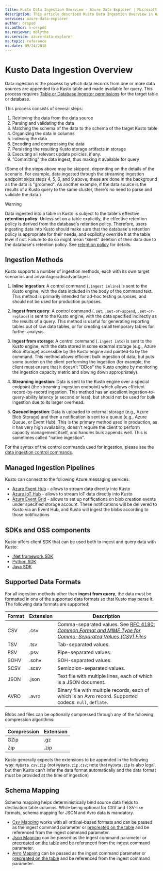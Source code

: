 ```yaml
---
title: Kusto Data Ingestion Overview - Azure Data Explorer | Microsoft Docs
description: This article describes Kusto Data Ingestion Overview in Azure Data Explorer.
services: azure-data-explorer
author: orspod
ms.author: v-orspod
ms.reviewer: mblythe
ms.service: azure-data-explorer
ms.topic: reference
ms.date: 09/24/2018
---
```

# Kusto Data Ingestion Overview

Data ingestion is the process by which data records from one or more data sources
are appended to a Kusto table and made available for query. This process requires
[Table or Database Ingestor permissions](../management/access-control/role-based-authorization.md) for the target
table or database.

This process consists of several steps:

1. Retrieving the data from the data source
2. Parsing and validating the data
3. Matching the schema of the data to the schema of the target Kusto table
4. Organizing the data in columns
5. Indexing the data
6. Encoding and compressing the data
7. Persisting the resulting Kusto storage artifacts in storage
8. Executing all relevant update policies, if any.
9. "Committing" the data ingest, thus making it available for query

(Some of the steps above may be skipped, depending on the details of the scenario.
For example, data ingested through the streaming ingestion endpoint skips steps
4, 5, 6, and 9 above; these are done in the background as the data is "groomed".
As another example, if the data source is the results of a Kusto query to the same
cluster, there's no need to parse and validate the data.)

> [!WARNING]
> Data ingested into a table in Kusto is subject to the table's effective **retention policy**.
> Unless set on a table explicitly, the effective retention policy is derived from
> the database's retention policy. Therefore, users ingesting data into Kusto should make sure
> that the database's retention policy is appropriate for their needs, and explicitly
> override it at the table level if not. Failure to do so might mean "silent" deletion of
> their data due to the database's retention policy. See [retention policy](https://kusto.azurewebsites.net/docs/concepts/retentionpolicy.html)
> for details.

## Ingestion Methods

Kusto supports a number of ingestion methods, each with its own target scenarios
and advantages/disadvantages:

1. **Inline ingestion**: A control command (`.ingest inline`) is sent to the Kusto engine, with the data included
   in the body of the command text. This method is primarily intended for ad-hoc testing
   purposes, and should not be used for production purposes.

2. **Ingest from query**: A control command (`.set`, `.set-or-append`, `.set-or-replace`)
   is sent to the Kusto engine, with the data specified indirectly as the results of a query.
   This method is useful for generating reporting tables out of raw data tables,
   or for creating small temporary tables for further analysis.

3. **Ingest from storage**: A control command (`.ingest into`) is sent to the
   Kusto engine, with the data stored in some external storage (e.g., Azure
   Blob Storage) accessible by the Kusto engine and pointed-to by the command.
   This method allows efficient bulk ingestion of data, but puts some burden on
   the client performing the ingestion (for example, the client must ensure that
   it doesn't "DDos" the Kusto engine by monitoring the ingestion capacity metric
   and slowing down appropriately).

4. **Streaming ingestion**: Data is sent to the Kusto engine over a special endpoint
   (the streaming ingestion endpoint) which allows efficient record-by-record
   ingestion. This method has an excellent ingestion-to-query-ability latency (a second or less),
   but should not be used for bulk ingestion due to its larger overhead.

5. **Queued ingestion**: Data is uploaded to external storage (e.g., Azure Blob
   Storage) and then a notification is sent to a queue (e.g., Azure Queue, or Event Hub).
   This is the primary method used in production, as it has very high availability,
   doesn't require the client to perform capacity management itself, and handles bulk
   appends well. This is sometimes called "native ingestion".



For the syntax of the control commands used for ingestion, please see the [data ingestion control commands](../management/data-ingest.md).



## Managed Ingestion Pipelines

Kusto can connect to the following Azure messaging services:

* [Azure Event Hub](./data-ingestion-eventhub.md) - allows to stream data directly into Kusto
* [Azure IoT Hub](./data-ingestion-eventhub.md) - allows to stream IoT data directly into Kusto
* [Azure Event Grid](./data-ingestion-eventgrid.md) - allows to set up notifications on blob creation events under specified storage account.
    These notifications will be delivered to Kusto via an Event Hub, and Kusto will ingest the blobs according to those notifications

## SDKs and OSS components

Kusto offers client SDK that can be used both to ingest and query data with Kusto:

* [.Net framework SDK](../api/netfx/about-the-sdk.md)
* [Python SDK](../api/python/kusto-python-client-library.md)
* [Java SDK](../api/java/kusto-java-client-library.md)

## Supported Data Formats

For all ingestion methods other than **ingest from query**, the data must be
formatted in one of the supported data formats so that Kusto may parse it.
The following data formats are supported:

|Format|Extension|Description|
|------|---------|-----------|
|CSV   |.csv     |Comma-separated values. See [RFC 4180: _Common Format and MIME Type for Comma-Separated Values (CSV) Files_](https://www.ietf.org/rfc/rfc4180.txt)|
|TSV   |.tsv     |Tab-separated values.|
|PSV   |.psv     |Pipe-separated values.|
|SOHV  |.sohv    |SOH-separated values.|
|SCSV  |.scsv    |Semicolon-separated values.|
|JSON  |.json    |Text file with multiple lines, each of which is a JSON document.|
|AVRO  |.avro    |Binary file with multiple records, each of which is an Avro record. Supported codecs: `null`, `deflate`. |

Blobs and files can be optionally compressed through any of the following compression algorithms:

|Compression|Extension|
|-----------|---------|
|GZip       |.gz      |
|Zip        |.zip     |

Kusto generally expects the extensions to be appended in the following way: `MyData.csv.zip` (not `MyData.zip.csv`; note that `MyData.zip` is also legal, but then Kusto can't infer the data format automatically and the data format must be provided at the time of ingestion)

## Schema Mapping

Schema mapping helps deterministically bind source data fields to destination table columns.
While being optional for CSV and TSV-like formats, schema mapping for JSON and Avro data is mandatory.

* [Csv Mapping](https://kusto.azurewebsites.net/docs/controlCommands/dataingestion.html#csv-mapping) works with all ordinal-based formats and can be passed as the ingest command parameter or [precreated on the table](https://kusto.azurewebsites.net/docs/controlCommands/tables.html#create-ingestion-mapping) and be referenced from the ingest command parameter.
* [Json Mapping](https://kusto.azurewebsites.net/docs/controlCommands/dataingestion.html#json-mapping) can be passed as the ingest command parameter or [precreated on the table](https://kusto.azurewebsites.net/docs/controlCommands/tables.html#create-ingestion-mapping) and be referenced from the ingest command parameter.
* [Avro Mapping](https://kusto.azurewebsites.net/docs/controlCommands/dataingestion.html#avro-mapping) can be passed as the ingest command parameter or [precreated on the table](https://kusto.azurewebsites.net/docs/controlCommands/tables.html#create-ingestion-mapping) and be referenced from the ingest command parameter.